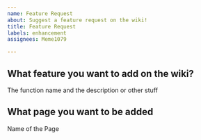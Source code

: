 ```yaml
---
name: Feature Request
about: Suggest a feature request on the wiki!
title: Feature Request
labels: enhancement
assignees: Meme1079

---
```


## What feature you want to add on the wiki?
The function name and the description or other stuff

## What page you want to be added
Name of the Page
